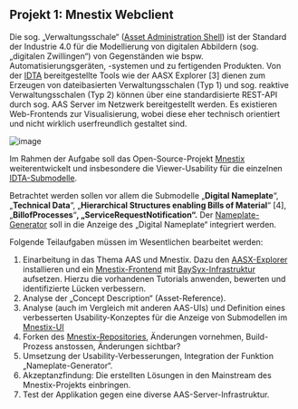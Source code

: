 ## Projekt 1: **Mnestix Webclient**

Die sog. „Verwaltungsschale“ ([Asset Administration Shell](https://www.plattform-i40.de/IP/Redaktion/DE/Downloads/Publikation/Details_of_the_Asset_Administration_Shell_Part1_V3.html)) ist der Standard der Industrie 4.0 für die Modellierung von digitalen Abbildern (sog. „digitalen Zwillingen“) von Gegenständen wie bspw. Automatisierungsgeräten, -systemen und zu fertigenden Produkten. Von der [IDTA](https://industrialdigitaltwin.org/content-hub/downloads) bereitgestellte Tools wie der AASX Explorer \[3\] dienen zum Erzeugen von dateibasierten Verwaltungsschalen (Typ 1) und sog. reaktive Verwaltungsschalen (Typ 2) können über eine standardisierte REST-API durch sog. AAS Server im Netzwerk bereitgestellt werden. Es existieren Web-Frontends zur Visualisierung, wobei diese eher technisch orientiert und nicht wirklich userfreundlich gestaltet sind.

![image](https://github.com/user-attachments/assets/99e5aab6-019f-4977-8b44-f53fdb0b71e5)

Im Rahmen der Aufgabe soll das Open-Source-Projekt [Mnestix](https://github.com/mnestix/mnestix-browser) weiterentwickelt und insbesondere die Viewer-Usability für die einzelnen [IDTA-Submodelle](https://industrialdigitaltwin.org/en/content-hub/downloads).

Betrachtet werden sollen vor allem die Submodelle „**Digital Nameplate**“, „**Technical Data**“, „**Hierarchical Structures enabling Bills of Material**“ \[4\], „**BillofProcesses**“**, „ServiceRequestNotification“.** Der [Nameplate-Generator](https://github.com/TTRSF/TINF22F-Nameplate-Generator) soll in die Anzeige des „Digital Nameplate“ integriert werden.

Folgende Teilaufgaben müssen im Wesentlichen bearbeitet werden:

1. Einarbeitung in das Thema AAS und Mnestix. Dazu den [AASX-Explorer](https://github.com/eclipse-aaspe/package-explorer/releases) installieren und ein [Mnestix-Frontend](https://github.com/mnestix/mnestix-browser) mit [BaySyx-Infrastruktur](https://basyx.org/get-started/introduction) aufsetzen. Hierzu die vorhandenen Tutorials anwenden, bewerten und identifizierte Lücken verbessern.
2. Analyse der „Concept Description“ (Asset-Reference).
3. Analyse (auch im Vergleich mit anderen AAS-UIs) und Definition eines verbesserten Usability-Konzeptes für die Anzeige von Submodellen im [Mnestix-UI](https://wiki.basyx.org/en/latest/content/user_documentation/basyx_components/web_ui/index.html)
4. Forken des [Mnestix-Repositories](https://github.com/mnestix/mnestix-browser), Änderungen vornehmen, Build-Prozess anstossen, Änderungen sichtbar?
5. Umsetzung der Usability-Verbesserungen, Integration der Funktion „Nameplate-Generator“.
6. Akzeptanzfindung: Die erstellten Lösungen in den Mainstream des Mnestix-Projekts einbringen.
7. Test der Applikation gegen eine diverse AAS-Server-Infrastruktur.
